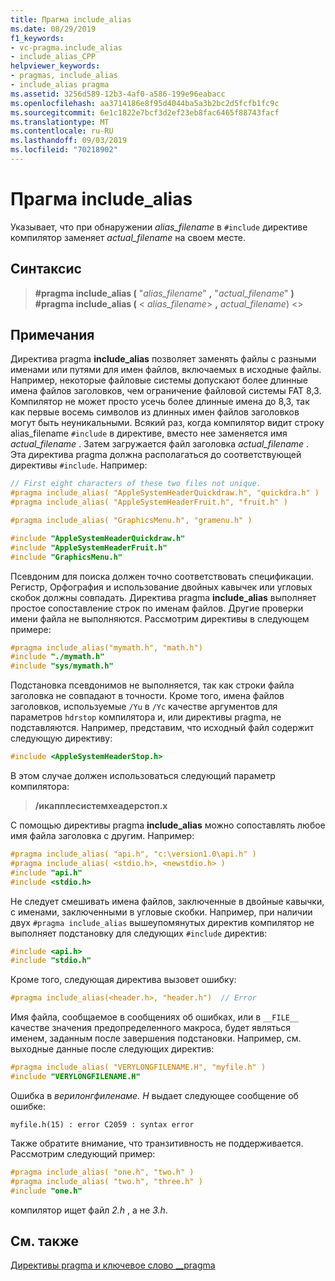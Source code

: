 ```yaml
---
title: Прагма include_alias
ms.date: 08/29/2019
f1_keywords:
- vc-pragma.include_alias
- include_alias_CPP
helpviewer_keywords:
- pragmas, include_alias
- include_alias pragma
ms.assetid: 3256d589-12b3-4af0-a586-199e96eabacc
ms.openlocfilehash: aa3714186e8f95d4044ba5a3b2bc2d5fcfb1fc9c
ms.sourcegitcommit: 6e1c1822e7bcf3d2ef23eb8fac6465f88743facf
ms.translationtype: MT
ms.contentlocale: ru-RU
ms.lasthandoff: 09/03/2019
ms.locfileid: "70218902"
---
```

# <a name="include_alias-pragma"></a>Прагма include_alias

Указывает, что при обнаружении *alias_filename* в `#include` директиве компилятор заменяет *actual_filename* на своем месте.

## <a name="syntax"></a>Синтаксис

<!-- localization note - it's important to have the italic and bold characters immediately adjacent here. -->
> **#pragma include_alias (** "*alias_filename*" **,** "*actual_filename*" **)** \
> **#pragma include_alias (** \< *alias_filename*>  **,** *actual_filename*) \<> 

## <a name="remarks"></a>Примечания

Директива pragma **include_alias** позволяет заменять файлы с разными именами или путями для имен файлов, включаемых в исходные файлы. Например, некоторые файловые системы допускают более длинные имена файлов заголовков, чем ограничение файловой системы FAT 8,3. Компилятор не может просто усечь более длинные имена до 8,3, так как первые восемь символов из длинных имен файлов заголовков могут быть неуникальными. Всякий раз, когда компилятор видит строку alias_filename `#include` в директиве, вместо нее заменяется имя *actual_filename* . Затем загружается файл заголовка *actual_filename* . Эта директива pragma должна располагаться до соответствующей директивы `#include`. Например:

```cpp
// First eight characters of these two files not unique.
#pragma include_alias( "AppleSystemHeaderQuickdraw.h", "quickdra.h" )
#pragma include_alias( "AppleSystemHeaderFruit.h", "fruit.h" )

#pragma include_alias( "GraphicsMenu.h", "gramenu.h" )

#include "AppleSystemHeaderQuickdraw.h"
#include "AppleSystemHeaderFruit.h"
#include "GraphicsMenu.h"
```

Псевдоним для поиска должен точно соответствовать спецификации. Регистр, Орфография и использование двойных кавычек или угловых скобок должны совпадать. Директива pragma **include_alias** выполняет простое сопоставление строк по именам файлов. Другие проверки имени файла не выполняются. Рассмотрим директивы в следующем примере:

```cpp
#pragma include_alias("mymath.h", "math.h")
#include "./mymath.h"
#include "sys/mymath.h"
```

Подстановка псевдонимов не выполняется, так как строки файла заголовка не совпадают в точности. Кроме того, имена файлов заголовков, используемые `/Yu` в `/Yc` качестве аргументов для параметров `hdrstop` компилятора и, или директивы pragma, не подставляются. Например, представим, что исходный файл содержит следующую директиву:

```cpp
#include <AppleSystemHeaderStop.h>
```

В этом случае должен использоваться следующий параметр компилятора:

> **/икапплесистемхеадерстоп.х**

С помощью директивы pragma **include_alias** можно сопоставлять любое имя файла заголовка с другим. Например:

```cpp
#pragma include_alias( "api.h", "c:\version1.0\api.h" )
#pragma include_alias( <stdio.h>, <newstdio.h> )
#include "api.h"
#include <stdio.h>
```

Не следует смешивать имена файлов, заключенные в двойные кавычки, с именами, заключенными в угловые скобки. Например, при наличии двух `#pragma include_alias` вышеупомянутых директив компилятор не выполняет подстановку для следующих `#include` директив:

```cpp
#include <api.h>
#include "stdio.h"
```

Кроме того, следующая директива вызовет ошибку:

```cpp
#pragma include_alias(<header.h>, "header.h")  // Error
```

Имя файла, сообщаемое в сообщениях об ошибках, или в `__FILE__` качестве значения предопределенного макроса, будет являться именем, заданным после завершения подстановки. Например, см. выходные данные после следующих директив:

```cpp
#pragma include_alias( "VERYLONGFILENAME.H", "myfile.h" )
#include "VERYLONGFILENAME.H"
```

Ошибка в *верилонгфиленаме. H* выдает следующее сообщение об ошибке:

```Output
myfile.h(15) : error C2059 : syntax error
```

Также обратите внимание, что транзитивность не поддерживается. Рассмотрим следующий пример:

```cpp
#pragma include_alias( "one.h", "two.h" )
#pragma include_alias( "two.h", "three.h" )
#include "one.h"
```

компилятор ищет файл *2.h* , а не *3.h*.

## <a name="see-also"></a>См. также

[Директивы pragma и ключевое слово __pragma](../preprocessor/pragma-directives-and-the-pragma-keyword.md)
